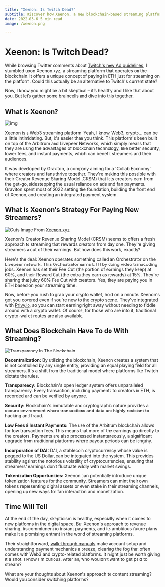 ```yaml
---
title: "Xeenon: Is Twitch Dead?"
subtitle: Discover how Xeenon, a new blockchain-based streaming platform, is offering direct ETH payouts to streamers and transforming the way creators earn from their content.
date: 2022-03-6 5 min read
image: /xeenon.png

---
```

# Xeenon: Is Twitch Dead? 

While browsing Twitter comments about [Twitch's new Ad guidelines](https://kotaku.com/twitch-branded-content-rules-streaming-ads-revenue-1850512350), I stumbled upon Xeenon.xyz, a streaming platform that operates on the blockchain. It offers a unique concept of paying in ETH just for streaming on the platform. Could this actually be an alternative to Twitch's current state?

 Now, I know you might be a bit skeptical – it’s healthy and I like that about you. But let’s gather some braincells and dive into this together.

## What is Xeenon? 

![img](https://i.imgur.com/lxGDiyX.png)

Xeenon is a Web3 streaming platform. Yeah, I know, Web3, crypto... can be a little intimidating. But, it's easier than you think. This platform's been built on top of the Arbitrum and Livepeer Networks, which simply means that they are using the advantages of blockchain technology, like better security, lower fees, and instant payments, which can benefit streamers and their audiences. 

It was developed by Graviton, a company aiming for a 'Collab Economy' where creators and fans thrive together. They're making this possible with their Creator Revenue Sharing Model (CRSM) that lets creators earn from the get-go, sidestepping the usual reliance on ads and fan payments. Graviton spent most of 2022 setting the foundation, building the front end of Xeenon, and creating an integrated payment system. 

## What is Xeenon's Strategy For Paying New Streamers? 
![Cuts](https://3778862122-files.gitbook.io/~/files/v0/b/gitbook-x-prod.appspot.com/o/spaces%2FudQNJOEe2ePqrc39685d%2Fuploads%2FIx6vOyTNaa9ZMYLsi4tf%2Fimage%20(47).png?alt=media&token=ca65229d-bf42-40b3-a8c5-77027f3aaaef)
Image From [Xeenon.xyz](https://docs.xeenon.xyz/)

Xeenon's Creator Revenue Sharing Model (CRSM) seems to offers a fresh approach to streaming that rewards creators from day one. They're giving streamers a cut of their earnings. But how does this work, exactly?

Here's the deal: Xeenon operates something called an Orchestrator on the Livepeer network. This Orchestrator earns ETH by doing video transcoding jobs. Xeenon has set their Fee Cut (the portion of earnings they keep) at 60%, and their Reward Cut (the extra they earn as rewards) at 15%. They're sharing that juicy 60% Fee Cut with creators. Yes, they are paying you in ETH based on your streaming time.

Now, before you rush to grab your crypto wallet, hold on a minute. Xeenon's got you covered even if you're new to the crypto scene. They've integrated with [Privy.io](https://www.privy.io/about), so you can start earning right away without needing to fiddle around with a crypto wallet. Of course, for those who are into it, traditional crypto-wallet routes are also available.

## What Does Blockchain Have To do With Streaming? 

![Transparency In The Blockchain](https://www.mdpi.com/sustainability/sustainability-10-04274/article_deploy/html/images/sustainability-10-04274-g001.png)

**Decentralization:** By utilizing the blockchain, Xeenon creates a system that is not controlled by any single entity, providing an equal playing field for all streamers. It's a shift from the traditional model where platforms like Twitch dictate the rules.

**Transparency:** Blockchain's open ledger system offers unparalleled transparency. Every transaction, including payments to creators in ETH, is recorded and can be verified by anyone. 

**Security:** Blockchain's immutable and cryptographic nature provides a secure environment where transactions and data are highly resistant to hacking and fraud.

**Low Fees & Instant Payments:** The use of the Arbitrum blockchain allows for low transaction fees. This means that more of the earnings go directly to the creators. Payments are also processed instantaneously, a significant upgrade from traditional platforms where payout periods can be lengthy.

**Incorporation of DAI:** DAI, a stablecoin cryptocurrency whose value is pegged to the US Dollar, can be integrated into the system. This provides stability against the notorious volatility of cryptocurrencies, ensuring that streamers' earnings don't fluctuate wildly with market swings.

**Tokenization Opportunities:** Xeenon can potentially introduce unique tokenization features for the community. Streamers can mint their own tokens representing digital assets or even stake in their streaming channels, opening up new ways for fan interaction and monetization.

## Time Will Tell

At the end of the day, skepticism is healthy, especially when it comes to new platforms in the digital space. But Xeenon's approach to revenue sharing, its commitment to instant payments, and its ambitious future plans make it a promising entrant in the world of streaming platforms. 

Their straightforward, [walk-through manuals](https://docs.xeenon.xyz/)  make account setup and understanding payment mechanics a breeze, clearing the fog that often comes with Web3 and crypto-related platforms. It might just be worth giving it a shot. I know I'm curious. After all, who wouldn't want to get paid to stream?

What are your thoughts about Xeenon's approach to content streaming? Would you consider switching platforms?

